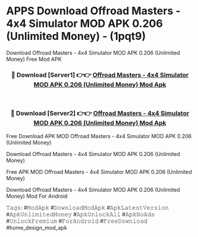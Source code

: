 # APPS Download Offroad Masters - 4x4 Simulator MOD APK 0.206 (Unlimited Money) - (1pqt9)
Download Offroad Masters - 4x4 Simulator MOD APK 0.206 (Unlimited Money) Free Mod APK

<div align="center">
<h3>🔴 Download [Server1] 👉👉 <a href="https://apk-comot.site?title=Offroad_Masters_-_4x4_Simulator_MOD_APK_0.206_(Unlimited_Money)">Offroad Masters - 4x4 Simulator MOD APK 0.206 (Unlimited Money) Mod Apk</a></h3><br>

<h3>🔴 Download [Server2] 👉👉 <a href="https://apk-comot.site?title=Offroad_Masters_-_4x4_Simulator_MOD_APK_0.206_(Unlimited_Money)">Offroad Masters - 4x4 Simulator MOD APK 0.206 (Unlimited Money) Mod Apk</a></h3>
</div>


Free Download APK MOD Offroad Masters - 4x4 Simulator MOD APK 0.206 (Unlimited Money)

Download Offroad Masters - 4x4 Simulator MOD APK 0.206 (Unlimited Money) 

Free APK MOD Offroad Masters - 4x4 Simulator MOD APK 0.206 (Unlimited Money) 

Download Offroad Masters - 4x4 Simulator MOD APK 0.206 (Unlimited Money) Mod For Android

𝚃𝚊𝚐𝚜: #𝙼𝚘𝚍𝙰𝚙𝚔 #𝙳𝚘𝚠𝚗𝚕𝚘𝚊𝚍𝙼𝚘𝚍𝙰𝚙𝚔 #𝙰𝚙𝚔𝙻𝚊𝚝𝚎𝚜𝚝𝚅𝚎𝚛𝚜𝚒𝚘𝚗 #𝙰𝚙𝚔𝚄𝚗𝚕𝚒𝚖𝚒𝚝𝚎𝚍𝙼𝚘𝚗𝚎𝚢 #𝙰𝚙𝚔𝚄𝚗𝚕𝚘𝚌𝚔𝙰𝚕𝚕 #𝙰𝚙𝚔𝙽𝚘𝙰𝚍𝚜 #𝚄𝚗𝚕𝚘𝚌𝚔𝙿𝚛𝚎𝚖𝚒𝚞𝚖 #𝙵𝚘𝚛𝙰𝚗𝚍𝚛𝚘𝚒𝚍 #𝙵𝚛𝚎𝚎𝙳𝚘𝚠𝚗𝚕𝚘𝚊𝚍 #home_design_mod_apk